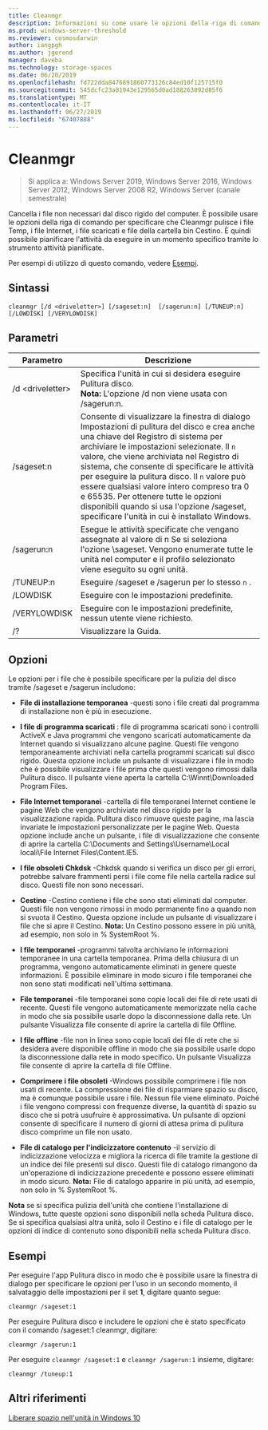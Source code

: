 ```yaml
---
title: Cleanmgr
description: Informazioni su come usare le opzioni della riga di comando per configurare lo strumento di pulitura disco (Cleanmgr.exe) per pulire automaticamente determinati file.
ms.prod: windows-server-threshold
ms.reviewer: cosmosdarwin
author: iangpgh
ms.author: jgerend
manager: daveba
ms.technology: storage-spaces
ms.date: 06/20/2019
ms.openlocfilehash: fd722dda8476891860773126c84ed10f125715f0
ms.sourcegitcommit: 545dcfc23a81943e129565d0ad188263092d85f6
ms.translationtype: MT
ms.contentlocale: it-IT
ms.lasthandoff: 06/27/2019
ms.locfileid: "67407888"
---
```

# <a name="cleanmgr"></a>Cleanmgr

> Si applica a: Windows Server 2019, Windows Server 2016, Windows Server 2012, Windows Server 2008 R2, Windows Server (canale semestrale)

Cancella i file non necessari dal disco rigido del computer. È possibile usare le opzioni della riga di comando per specificare che Cleanmgr pulisce i file Temp, i file Internet, i file scaricati e file della cartella bin Cestino. È quindi possibile pianificare l'attività da eseguire in un momento specifico tramite lo strumento attività pianificate.

Per esempi di utilizzo di questo comando, vedere [Esempi](#examples).

## <a name="syntax"></a>Sintassi

```
cleanmgr [/d <driveletter>] [/sageset:n]  [/sagerun:n] [/TUNEUP:n] [/LOWDISK] [/VERYLOWDISK]
```

## <a name="parameters"></a>Parametri

|      Parametro      |    Descrizione     |
| ------------------- | ------------------ |
|  /d \<driveletter>          | Specifica l'unità in cui si desidera eseguire Pulitura disco.<br>**Nota:** L'opzione /d non viene usata con /sagerun:n. |
| /sageset:n | Consente di visualizzare la finestra di dialogo Impostazioni di pulitura del disco e crea anche una chiave del Registro di sistema per archiviare le impostazioni selezionate. Il `n` valore, che viene archiviata nel Registro di sistema, che consente di specificare le attività per eseguire la pulitura disco. Il `n` valore può essere qualsiasi valore intero compreso tra 0 e 65535. Per ottenere tutte le opzioni disponibili quando si usa l'opzione /sageset, specificare l'unità in cui è installato Windows.  |
|  /sagerun:n  |  Esegue le attività specificate che vengano assegnate al valore di n Se si seleziona l'ozione \sageset. Vengono enumerate tutte le unità nel computer e il profilo selezionato viene eseguito su ogni unità.           |
| /TUNEUP:n    | Eseguire /sageset e /sagerun per lo stesso `n` . |
| /LOWDISK     | Eseguire con le impostazioni predefinite. |
| /VERYLOWDISK | Eseguire con le impostazioni predefinite, nessun utente viene richiesto. |
| /?           | Visualizzare la Guida. |

## <a name="options"></a>Opzioni

Le opzioni per i file che è possibile specificare per la pulizia del disco tramite /sageset e /sagerun includono:

- **File di installazione temporanea** -questi sono i file creati dal programma di installazione non è più in esecuzione.

- **I file di programma scaricati** : file di programma scaricati sono i controlli ActiveX e Java programmi che vengono scaricati automaticamente da Internet quando si visualizzano alcune pagine. Questi file vengono temporaneamente archiviati nella cartella programmi scaricati sul disco rigido. Questa opzione include un pulsante di visualizzare i file in modo che è possibile visualizzare i file prima che questi vengono rimossi dalla Pulitura disco. Il pulsante viene aperta la cartella C:\Winnt\Downloaded Program Files.

- **File Internet temporanei** -cartella di file temporanei Internet contiene le pagine Web che vengono archiviate nel disco rigido per la visualizzazione rapida. Pulitura disco rimuove queste pagine, ma lascia invariate le impostazioni personalizzate per le pagine Web. Questa opzione include anche un pulsante, i file di visualizzazione che consente di aprire la cartella C:\Documents and Settings\Username\Local locali\File Internet Files\Content.IE5. 

- **I file obsoleti Chkdsk** -Chkdsk quando si verifica un disco per gli errori, potrebbe salvare frammenti persi i file come file nella cartella radice sul disco. Questi file non sono necessari.

- **Cestino** -Cestino contiene i file che sono stati eliminati dal computer. Questi file non vengono rimossi in modo permanente fino a quando non si svuota il Cestino. Questa opzione include un pulsante di visualizzare i file che si apre il Cestino. **Nota:** Un Cestino possono essere in più unità, ad esempio, non solo in % SystemRoot %.

- **I file temporanei** -programmi talvolta archiviano le informazioni temporanee in una cartella temporanea. Prima della chiusura di un programma, vengono automaticamente eliminati in genere queste informazioni. È possibile eliminare in modo sicuro i file temporanei che non sono stati modificati nell'ultima settimana.

- **File temporanei** -file temporanei sono copie locali dei file di rete usati di recente. Questi file vengono automaticamente memorizzate nella cache in modo che sia possibile usarle dopo la disconnessione dalla rete. Un pulsante Visualizza file consente di aprire la cartella di file Offline.

- **I file offline** -file non in linea sono copie locali dei file di rete che si desidera avere disponibile offline in modo che sia possibile usarle dopo la disconnessione dalla rete in modo specifico. Un pulsante Visualizza file consente di aprire la cartella di file Offline.

- **Comprimere i file obsoleti** -Windows possibile comprimere i file non usati di recente. La compressione dei file di risparmiare spazio su disco, ma è comunque possibile usare i file. Nessun file viene eliminato. Poiché i file vengono compressi con frequenze diverse, la quantità di spazio su disco che si potrà usufruire è approssimativa. Un pulsante di opzioni consente di specificare il numero di giorni di attesa prima di pulitura disco comprime un file non usato.

- **File di catalogo per l'indicizzatore contenuto** -il servizio di indicizzazione velocizza e migliora la ricerca di file tramite la gestione di un indice dei file presenti sul disco. Questi file di catalogo rimangono da un'operazione di indicizzazione precedente e possono essere eliminati in modo sicuro. **Nota:** File di catalogo apparire in più unità, ad esempio, non solo in % SystemRoot %.

**Nota** se si specifica pulizia dell'unità che contiene l'installazione di Windows, tutte queste opzioni sono disponibili nella scheda Pulitura disco. Se si specifica qualsiasi altra unità, solo il Cestino e i file di catalogo per le opzioni di indice di contenuto sono disponibili nella scheda Pulitura disco. 

## <a name="examples"></a>Esempi

Per eseguire l'app Pulitura disco in modo che è possibile usare la finestra di dialogo per specificare le opzioni per l'uso in un secondo momento, il salvataggio delle impostazioni per il set **1**, digitare quanto segue:

```
cleanmgr /sageset:1
```

Per eseguire Pulitura disco e includere le opzioni che è stato specificato con il comando /sageset:1 cleanmgr, digitare:

```
cleanmgr /sagerun:1
```

Per eseguire ```cleanmgr /sageset:1``` e ```cleanmgr /sagerun:1``` insieme, digitare:

```
cleanmgr /tuneup:1
```

## <a name="additional-references"></a>Altri riferimenti

[Liberare spazio nell'unità in Windows 10](https://support.microsoft.com/en-us/help/12425/windows-10-free-up-drive-space)
